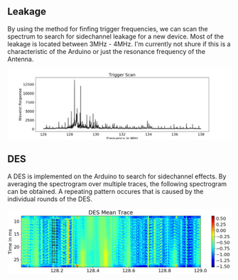 ## Leakage

By using the method for finfing trigger frequencies, we can scan the spectrum to search for sidechannel leakage for a new device.
Most of the leakage is located between 3MHz - 4MHz.
I'm currently not shure if this is a characteristic of the Arduino or just the resonance frequency of the Antenna.

![alt tag](images/arduino-scan.jpg)


## DES

A DES is implemented on the Arduino to search for sidechannel effects.
By averaging the spectrogram over multiple traces, the following spectrogram can be obtained.
A repeating pattern occures that is caused by the individual rounds of the DES.

![alt tag](images/arduino-des-mean.jpg)
